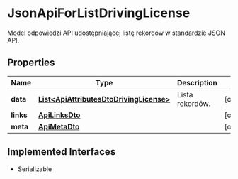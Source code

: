 

# JsonApiForListDrivingLicense

Model odpowiedzi API udostępniającej listę rekordów w standardzie JSON API.

## Properties

| Name | Type | Description | Notes |
|------------ | ------------- | ------------- | -------------|
|**data** | [**List&lt;ApiAttributesDtoDrivingLicense&gt;**](ApiAttributesDtoDrivingLicense.md) | Lista rekordów. |  [optional] |
|**links** | [**ApiLinksDto**](ApiLinksDto.md) |  |  [optional] |
|**meta** | [**ApiMetaDto**](ApiMetaDto.md) |  |  [optional] |


## Implemented Interfaces

* Serializable



